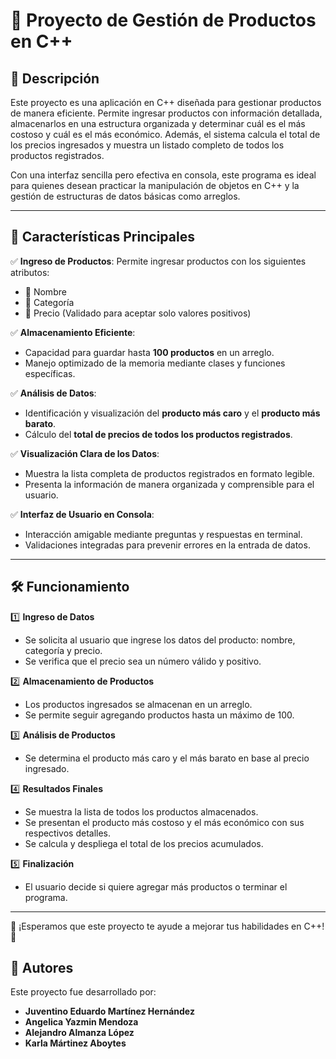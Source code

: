 # 📌 Proyecto de Gestión de Productos en C++

## 🚀 Descripción
Este proyecto es una aplicación en C++ diseñada para gestionar productos de manera eficiente. Permite ingresar productos con información detallada, almacenarlos en una estructura organizada y determinar cuál es el más costoso y cuál es el más económico. Además, el sistema calcula el total de los precios ingresados y muestra un listado completo de todos los productos registrados.

Con una interfaz sencilla pero efectiva en consola, este programa es ideal para quienes desean practicar la manipulación de objetos en C++ y la gestión de estructuras de datos básicas como arreglos.

---

## 🎯 Características Principales
✅ **Ingreso de Productos**: Permite ingresar productos con los siguientes atributos:
   - 📌 Nombre
   - 📌 Categoría
   - 📌 Precio (Validado para aceptar solo valores positivos)

✅ **Almacenamiento Eficiente**: 
   - Capacidad para guardar hasta **100 productos** en un arreglo.
   - Manejo optimizado de la memoria mediante clases y funciones específicas.

✅ **Análisis de Datos**: 
   - Identificación y visualización del **producto más caro** y el **producto más barato**.
   - Cálculo del **total de precios de todos los productos registrados**.

✅ **Visualización Clara de los Datos**:
   - Muestra la lista completa de productos registrados en formato legible.
   - Presenta la información de manera organizada y comprensible para el usuario.

✅ **Interfaz de Usuario en Consola**:
   - Interacción amigable mediante preguntas y respuestas en terminal.
   - Validaciones integradas para prevenir errores en la entrada de datos.

---

## 🛠️ Funcionamiento
1️⃣ **Ingreso de Datos**
   - Se solicita al usuario que ingrese los datos del producto: nombre, categoría y precio.
   - Se verifica que el precio sea un número válido y positivo.

2️⃣ **Almacenamiento de Productos**
   - Los productos ingresados se almacenan en un arreglo.
   - Se permite seguir agregando productos hasta un máximo de 100.

3️⃣ **Análisis de Productos**
   - Se determina el producto más caro y el más barato en base al precio ingresado.

4️⃣ **Resultados Finales**
   - Se muestra la lista de todos los productos almacenados.
   - Se presentan el producto más costoso y el más económico con sus respectivos detalles.
   - Se calcula y despliega el total de los precios acumulados.

5️⃣ **Finalización**
   - El usuario decide si quiere agregar más productos o terminar el programa.

---


📣 ¡Esperamos que este proyecto te ayude a mejorar tus habilidades en C++! 🚀



## 👥 Autores
Este proyecto fue desarrollado por:
- **Juventino Eduardo Martínez Hernández**
- **Angelica Yazmin Mendoza**
- **Alejandro Almanza López**
- **Karla Mártinez Aboytes**

